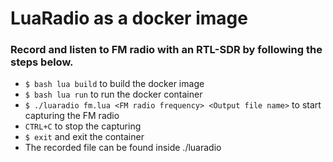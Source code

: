 # LuaRadio as a docker image

### Record and listen to FM radio with an RTL-SDR by following the steps below. 

- `$ bash lua build` to build the docker image
- `$ bash lua run` to run the docker container
- `$ ./luaradio fm.lua <FM radio frequency> <Output file name>` to start capturing the FM radio
- `CTRL+C` to stop the capturing
- `$ exit` and exit the container
- The recorded file can be found inside ./luaradio 
